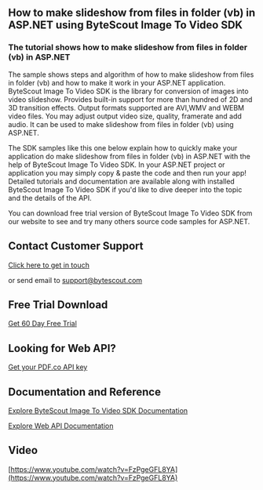 ## How to make slideshow from files in folder (vb) in ASP.NET using ByteScout Image To Video SDK

### The tutorial shows how to make slideshow from files in folder (vb) in ASP.NET

The sample shows steps and algorithm of how to make slideshow from files in folder (vb) and how to make it work in your ASP.NET application. ByteScout Image To Video SDK is the library for conversion of images into video slideshow. Provides built-in support for more than hundred of 2D and 3D transition effects. Output formats supported are AVI,WMV and WEBM video files. You may adjust output video size, quality, framerate and add audio. It can be used to make slideshow from files in folder (vb) using ASP.NET.

The SDK samples like this one below explain how to quickly make your application do make slideshow from files in folder (vb) in ASP.NET with the help of ByteScout Image To Video SDK. In your ASP.NET project or application you may simply copy & paste the code and then run your app! Detailed tutorials and documentation are available along with installed ByteScout Image To Video SDK if you'd like to dive deeper into the topic and the details of the API.

You can download free trial version of ByteScout Image To Video SDK from our website to see and try many others source code samples for ASP.NET.

## Contact Customer Support

[Click here to get in touch](https://bytescout.zendesk.com/hc/en-us/requests/new?subject=ByteScout%20Image%20To%20Video%20SDK%20Question)

or send email to [support@bytescout.com](mailto:support@bytescout.com?subject=ByteScout%20Image%20To%20Video%20SDK%20Question) 

## Free Trial Download

[Get 60 Day Free Trial](https://bytescout.com/download/web-installer?utm_source=github-readme)

## Looking for Web API? 

[Get your PDF.co API key](https://pdf.co/documentation/api?utm_source=github-readme)

## Documentation and Reference

[Explore ByteScout Image To Video SDK Documentation](https://bytescout.com/documentation/index.html?utm_source=github-readme)

[Explore Web API Documentation](https://pdf.co/documentation/api?utm_source=github-readme)

## Video

[https://www.youtube.com/watch?v=FzPgeGFL8YA](https://www.youtube.com/watch?v=FzPgeGFL8YA)